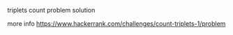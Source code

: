triplets count problem solution

more info https://www.hackerrank.com/challenges/count-triplets-1/problem